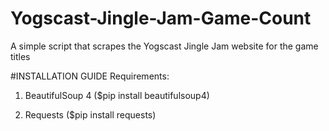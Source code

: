 # Yogscast-Jingle-Jam-Game-Count
A simple script that scrapes the Yogscast Jingle Jam website for the game titles

#INSTALLATION GUIDE
Requirements:


1. BeautifulSoup 4 ($pip install beautifulsoup4)


2. Requests        ($pip install requests)
